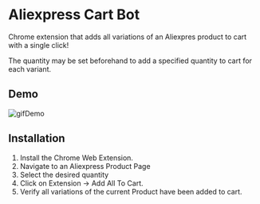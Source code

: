 # Aliexpress Cart Bot

Chrome extension that adds all variations of an Aliexpres product to cart with a single click! 

The quantity may be set beforehand to add a specified quantity to cart for each variant. 

## Demo 
![gifDemo](https://media.giphy.com/media/Ef5MrNeVjKtquJU2NB/giphy.gif)

## Installation
1. Install the Chrome Web Extension. 
2. Navigate to an Aliexpress Product Page
3. Select the desired quantity
4. Click on Extension -> Add All To Cart.
5. Verify all variations of the current Product have been added to cart. 
